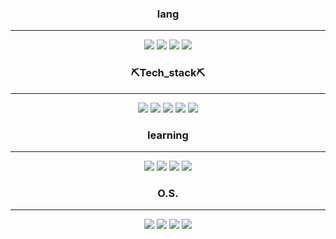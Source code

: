 



<div align="center">



### lang
-----------------
<img src="https://img.shields.io/badge/c-A8B9CC.svg?style=for-the-badge&logo=c&logoColor=white" />
<img src="https://img.shields.io/badge/java-437291.svg?style=for-the-badge&logo=openjdk&logoColor=white" />
<img src="https://img.shields.io/badge/python-3776AB.svg?style=for-the-badge&logo=python&logoColor=white" />
<img src="https://img.shields.io/badge/Dart-0175C2.svg?style=for-the-badge&logo=Dart&logoColor=white" />

</div>


<div align="center">

### ⛏️Tech_stack⛏️
-------------------



<img src="https://img.shields.io/badge/next.js-white.svg?style=for-the-badge&logo=next.js&logoColor=black" />
<img src="https://img.shields.io/badge/node.js-339933.svg?style=for-the-badge&logo=nodedotjs&logoColor=white" />
<img src="https://img.shields.io/badge/Flutter-02569B.svg?style=for-the-badge&logo=flutter&logoColor=white" />
<img src="https://img.shields.io/badge/wireshark-1679A7.svg?style=for-the-badge&logo=wireshark&logoColor=white" />
<img src="https://img.shields.io/badge/React-gray?style=for-the-badge&logo=React&logoColor=61DAFB" /> 

<div align=center>

### learning

----------------
 
<img src="https://img.shields.io/badge/LLVM-262D3A?style=for-the-badge&logo=LLVM&logoColor=white" /> 
<img src="https://img.shields.io/badge/postgresql-4169E1?style=for-the-badge&logo=postgresql&logoColor=white" /> 
<img src="https://img.shields.io/badge/firebase-white?style=for-the-badge&logo=Firebase&logoColor=FFCA28" /> 
<img src="https://img.shields.io/badge/nestjs-gray?style=for-the-badge&logo=nestjs&logoColor=E0234E" /> 

### O.S.

----------------

</div>

<img src="https://img.shields.io/badge/ubuntu-orange?style=for-the-badge&logo=ubuntu&logoColor=white" /> 
<img src="https://img.shields.io/badge/kalilinux-557C94?style=for-the-badge&logo=kalilinux&logoColor=black" />
<img src="https://img.shields.io/badge/Windows-0078D6?style=for-the-badge&logo=windows&logoColor=white" />
<img src="https://img.shields.io/badge/mac%20os-white?style=for-the-badge&logo=apple&logoColor=black" />

<div align=center>
  
